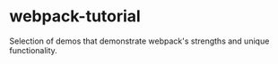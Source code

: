 # webpack-tutorial
Selection of demos that demonstrate webpack's strengths and unique functionality.
